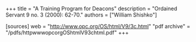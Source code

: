 +++
title = "A Training Program for Deacons"
description = "Ordained Servant 9 no. 3 (2000): 62-70."
authors = ["William Shishko"]

[sources]
web = "http://www.opc.org/OS/html/V9/3c.html"
"pdf archive" = "/pdfs/httpwwwopcorgOShtmlV93chtml.pdf"
+++

